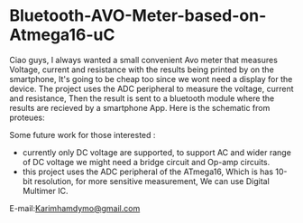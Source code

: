 # Bluetooth-AVO-Meter-based-on-Atmega16-uC

Ciao guys, 
I always wanted a small convenient Avo meter that measures Voltage, current and resistance with the results being printed by on the smartphone, It's going to be cheap too since we wont need a display for the device.
The project uses the ADC peripheral to measure the voltage, current and resistance, Then the result is sent to a bluetooth module where the results are recieved by a smartphone App.
Here is the schematic from proteues:


Some future work for those interested : 
  - currently only DC voltage are supported, to support AC and wider range of DC voltage we might need a bridge circuit and Op-amp circuits.
  - this project uses the ADC peripheral of the ATmega16, Which is has 10-bit resolution, for more sensitive measurement, We can use Digital Multimer IC.

E-mail:Karimhamdymo@gmail.com
